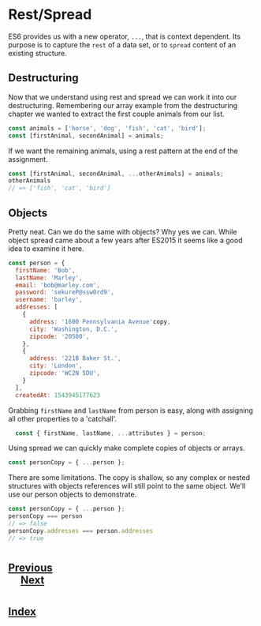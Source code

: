 # Rest/Spread
ES6 provides us with a new operator, `...`, that is context dependent. Its purpose is to capture the `rest` of a data set, or to `spread` content of an existing structure.

## Destructuring
Now that we understand using rest and spread we can work it into our destructuring. Remembering our array example from the destructuring chapter we wanted to extract the first couple animals from our list.
```js
const animals = ['horse', 'dog', 'fish', 'cat', 'bird'];
const [firstAnimal, secondAnimal] = animals;
```
If we want the remaining animals, using a rest pattern at the end of the assignment.

```js
const [firstAnimal, secondAnimal, ...otherAnimals] = animals;
otherAnimals
// => ['fish', 'cat', 'bird']
```
## Objects
Pretty neat. Can we do the same with objects? Why yes we can. While object spread came about a few years after ES2015 it seems like a good idea to examine it here.
```js
const person = {
  firstName: 'Bob',
  lastName: 'Marley',
  email: 'bob@marley.com',
  password: 'sekureP@ssw0rd9',
  username: 'barley',
  addresses: [
    {
      address: '1600 Pennsylvania Avenue'copy,
      city: 'Washington, D.C.',
      zipcode: '20500',
    },
    {
      address: '221B Baker St.',
      city: 'London',
      zipcode: 'WC2N 5DU',
    }
  ],
  createdAt: 1543945177623
```
Grabbing `firstName` and `lastName` from person is easy, along with assigning all other properties to a 'catchall'.
```js
  const { firstName, lastName, ...attributes } = person;
```
Using spread we can quickly make complete copies of objects or arrays.
```js
const personCopy = { ...person };
```
There are some limitations. The copy is shallow, so any complex or nested structures with objects references will still point to the same object. We'll use our person objects to demonstrate.
```js
const personCopy = { ...person };
personCopy === person
// => false
personCopy.addresses === person.addresses
// => true
```
#
## [Previous](./006_Destructuring.md)<span>&nbsp;&nbsp;&nbsp;&nbsp;&nbsp;&nbsp;&nbsp;&nbsp;&nbsp;&nbsp;&nbsp;&nbsp;&nbsp;&nbsp;&nbsp;&nbsp;&nbsp;&nbsp;&nbsp;&nbsp;&nbsp;&nbsp;&nbsp;&nbsp;&nbsp;&nbsp;&nbsp;&nbsp;&nbsp;&nbsp;&nbsp;&nbsp;&nbsp;&nbsp;&nbsp;&nbsp;&nbsp;&nbsp;&nbsp;&nbsp;&nbsp;&nbsp;&nbsp;&nbsp;&nbsp;&nbsp;&nbsp;&nbsp;&nbsp;&nbsp;&nbsp;&nbsp;&nbsp;&nbsp;&nbsp;&nbsp;&nbsp;&nbsp;&nbsp;&nbsp;&nbsp;&nbsp;&nbsp;&nbsp;&nbsp;&nbsp;&nbsp;&nbsp;&nbsp;&nbsp;&nbsp;&nbsp;&nbsp;&nbsp;&nbsp;&nbsp;&nbsp;&nbsp;&nbsp;&nbsp;&nbsp;&nbsp;&nbsp;&nbsp;&nbsp;&nbsp;&nbsp;</span> [Next](./008_Arrow_Functions.md)
#
##  [Index](../../Index.md)
